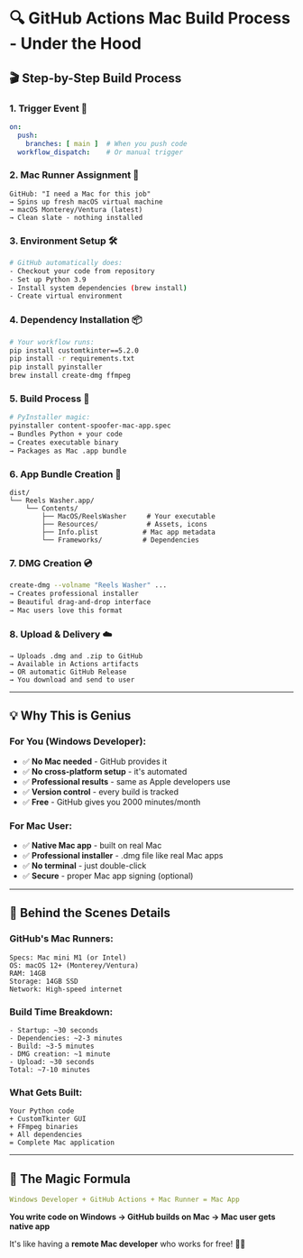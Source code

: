 # 🔍 GitHub Actions Mac Build Process - Under the Hood

## 🎬 **Step-by-Step Build Process**

### 1. **Trigger Event** 🚀
```yaml
on:
  push:
    branches: [ main ]  # When you push code
  workflow_dispatch:    # Or manual trigger
```

### 2. **Mac Runner Assignment** 🍎
```
GitHub: "I need a Mac for this job"
→ Spins up fresh macOS virtual machine
→ macOS Monterey/Ventura (latest)
→ Clean slate - nothing installed
```

### 3. **Environment Setup** 🛠️
```bash
# GitHub automatically does:
- Checkout your code from repository
- Set up Python 3.9
- Install system dependencies (brew install)
- Create virtual environment
```

### 4. **Dependency Installation** 📦
```bash
# Your workflow runs:
pip install customtkinter==5.2.0
pip install -r requirements.txt
pip install pyinstaller
brew install create-dmg ffmpeg
```

### 5. **Build Process** 🔨
```bash
# PyInstaller magic:
pyinstaller content-spoofer-mac-app.spec
→ Bundles Python + your code
→ Creates executable binary
→ Packages as Mac .app bundle
```

### 6. **App Bundle Creation** 📱
```
dist/
└── Reels Washer.app/
    └── Contents/
        ├── MacOS/ReelsWasher     # Your executable
        ├── Resources/            # Assets, icons
        ├── Info.plist           # Mac app metadata
        └── Frameworks/          # Dependencies
```

### 7. **DMG Creation** 💿
```bash
create-dmg --volname "Reels Washer" ...
→ Creates professional installer
→ Beautiful drag-and-drop interface
→ Mac users love this format
```

### 8. **Upload & Delivery** ☁️
```
→ Uploads .dmg and .zip to GitHub
→ Available in Actions artifacts
→ OR automatic GitHub Release
→ You download and send to user
```

---

## 💡 **Why This is Genius**

### **For You (Windows Developer):**
- ✅ **No Mac needed** - GitHub provides it
- ✅ **No cross-platform setup** - it's automated
- ✅ **Professional results** - same as Apple developers use
- ✅ **Version control** - every build is tracked
- ✅ **Free** - GitHub gives you 2000 minutes/month

### **For Mac User:**
- ✅ **Native Mac app** - built on real Mac
- ✅ **Professional installer** - .dmg file like real Mac apps
- ✅ **No terminal** - just double-click
- ✅ **Secure** - proper Mac app signing (optional)

---

## 🔧 **Behind the Scenes Details**

### **GitHub's Mac Runners:**
```
Specs: Mac mini M1 (or Intel)
OS: macOS 12+ (Monterey/Ventura)
RAM: 14GB
Storage: 14GB SSD
Network: High-speed internet
```

### **Build Time Breakdown:**
```
- Startup: ~30 seconds
- Dependencies: ~2-3 minutes  
- Build: ~3-5 minutes
- DMG creation: ~1 minute
- Upload: ~30 seconds
Total: ~7-10 minutes
```

### **What Gets Built:**
```
Your Python code
+ CustomTkinter GUI
+ FFmpeg binaries  
+ All dependencies
= Complete Mac application
```

---

## 🎯 **The Magic Formula**

```yaml
Windows Developer + GitHub Actions + Mac Runner = Mac App
```

**You write code on Windows → GitHub builds on Mac → Mac user gets native app**

It's like having a **remote Mac developer** who works for free! 🤖✨
